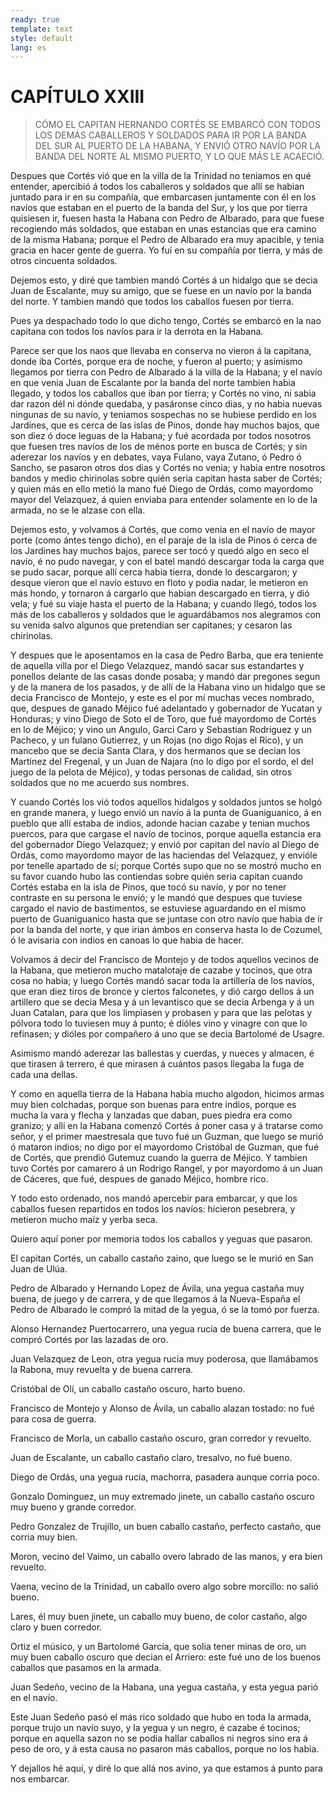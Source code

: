 ```yaml
---
ready: true
template: text
style: default
lang: es
---
```


# CAPÍTULO XXIII

> CÓMO EL CAPITAN HERNANDO CORTÉS SE EMBARCÓ CON TODOS LOS DEMÁS
> CABALLEROS Y SOLDADOS PARA IR POR LA BANDA DEL SUR AL PUERTO DE LA
> HABANA, Y ENVIÓ OTRO NAVÍO POR LA BANDA DEL NORTE AL MISMO PUERTO, Y LO
> QUE MÁS LE ACAECIÓ.

Despues que Cortés vió que en la villa de la Trinidad no teniamos en
qué entender, apercibió á todos los caballeros y soldados que allí se
habian juntado para ir en su compañía, que embarcasen juntamente con él
en los navíos que estaban en el puerto de la banda del Sur, y los que
por tierra quisiesen ir, fuesen hasta la Habana con Pedro de Albarado,
para que fuese recogiendo más soldados, que estaban en unas estancias
que era camino de la misma Habana; porque el Pedro de Albarado era
muy apacible, y tenia gracia en hacer gente de guerra. Yo fuí en su
compañía por tierra, y más de otros cincuenta soldados.

Dejemos esto, y diré que tambien mandó Cortés á un hidalgo que se decia
Juan de Escalante, muy su amigo, que se fuese en un navío por la banda
del norte. Y tambien mandó que todos los caballos fuesen por tierra.

Pues ya despachado todo lo que dicho tengo, Cortés se embarcó en la nao
capitana con todos los navíos para ir la derrota en la Habana.

Parece ser que los naos que llevaba en conserva no vieron á la
capitana, donde iba Cortés, porque era de noche, y fueron al puerto;
y asimismo llegamos por tierra con Pedro de Albarado á la villa de la
Habana; y el navío en que venia Juan de Escalante por la banda del
norte tambien habia llegado, y todos los caballos que iban por tierra;
y Cortés no vino, ni sabia dar razon dél ni dónde quedaba, y pasáronse
cinco dias, y no habia nuevas ningunas de su navío, y teniamos
sospechas no se hubiese perdido en los Jardines, que es cerca de las
islas de Pinos, donde hay muchos bajos, que son diez ó doce leguas de
la Habana; y fué acordada por todos nosotros que fuesen tres navíos
de los de ménos porte en busca de Cortés; y sin aderezar los navíos
y en debates, vaya Fulano, vaya Zutano, ó Pedro ó Sancho, se pasaron
otros dos dias y Cortés no venia; y habia entre nosotros bandos y medio
chirinolas sobre quién seria capitan hasta saber de Cortés; y quien
más en ello metió la mano fué Diego de Ordás, como mayordomo mayor del
Velazquez, á quien enviaba para entender solamente en lo de la armada,
no se le alzase con ella.

Dejemos esto, y volvamos á Cortés, que como venia en el navío de mayor
porte (como ántes tengo dicho), en el paraje de la isla de Pinos ó
cerca de los Jardines hay muchos bajos, parece ser tocó y quedó algo
en seco el navío, é no pudo navegar, y con el batel mandó descargar
toda la carga que se pudo sacar, porque allí cerca habia tierra, donde
lo descargaron; y desque vieron que el navío estuvo en floto y podia
nadar, le metieron en más hondo, y tornaron á cargarlo que habian
descargado en tierra, y dió vela; y fué su viaje hasta el puerto de
la Habana; y cuando llegó, todos los más de los caballeros y soldados
que le aguardábamos nos alegramos con su venida salvo algunos que
pretendian ser capitanes; y cesaron las chirinolas.

Y despues que le aposentamos en la casa de Pedro Barba, que era
teniente de aquella villa por el Diego Velazquez, mandó sacar sus
estandartes y ponellos delante de las casas donde posaba; y mandó dar
pregones segun y de la manera de los pasados, y de allí de la Habana
vino un hidalgo que se decia Francisco de Montejo, y este es el por mí
muchas veces nombrado, que, despues de ganado Méjico fué adelantado y
gobernador de Yucatan y Honduras; y vino Diego de Soto el de Toro, que
fué mayordomo de Cortés en lo de Méjico; y vino un Angulo, Garci Caro
y Sebastian Rodriguez y un Pacheco, y un fulano Gutierrez, y un Rojas
(no digo Rojas el Rico), y un mancebo que se decia Santa Clara, y dos
hermanos que se decian los Martinez del Fregenal, y un Juan de Najara
(no lo digo por el sordo, el del juego de la pelota de Méjico), y todas
personas de calidad, sin otros soldados que no me acuerdo sus nombres.

Y cuando Cortés los vió todos aquellos hidalgos y soldados juntos
se holgó en grande manera, y luego envió un navío á la punta de
Guaniguanico, á en pueblo que allí estaba de indios, adonde hacian
cazabe y tenian muchos puercos, para que cargase el navío de tocinos,
porque aquella estancia era del gobernador Diego Velazquez; y envió
por capitan del navío al Diego de Ordás, como mayordomo mayor de
las haciendas del Velazquez, y envióle por tenelle apartado de sí;
porque Cortés supo que no se mostró mucho en su favor cuando hubo las
contiendas sobre quién seria capitan cuando Cortés estaba en la isla
de Pinos, que tocó su navío, y por no tener contraste en su persona
le envió; y le mandó que despues que tuviese cargado el navío de
bastimentos, se estuviese aguardando en el mismo puerto de Guaniguanico
hasta que se juntase con otro navío que habia de ir por la banda del
norte, y que irian ámbos en conserva hasta lo de Cozumel, ó le avisaria
con indios en canoas lo que habia de hacer.

Volvamos á decir del Francisco de Montejo y de todos aquellos vecinos
de la Habana, que metieron mucho matalotaje de cazabe y tocinos, que
otra cosa no habia; y luego Cortés mandó sacar toda la artillería de
los navíos, que eran diez tiros de bronce y ciertos falconetes, y dió
cargo dellos á un artillero que se decia Mesa y á un levantisco que se
decia Arbenga y á un Juan Catalan, para que los limpiasen y probasen y
para que las pelotas y pólvora todo lo tuviesen muy á punto; é dióles
vino y vinagre con que lo refinasen; y dióles por compañero á uno que
se decia Bartolomé de Usagre.

Asimismo mandó aderezar las ballestas y cuerdas, y nueces y almacen, é
que tirasen á terrero, é que mirasen á cuántos pasos llegaba la fuga de
cada una dellas.

Y como en aquella tierra de la Habana habia mucho algodon, hicimos
armas muy bien colchadas, porque son buenas para entre indios, porque
es mucha la vara y flecha y lanzadas que daban, pues piedra era como
granizo; y allí en la Habana comenzó Cortés á poner casa y á tratarse
como señor, y el primer maestresala que tuvo fué un Guzman, que
luego se murió ó mataron indios; no digo por el mayordomo Cristóbal
de Guzman, que fué de Cortés, que prendió Gutemuz cuando la guerra de
Méjico. Y tambien tuvo Cortés por camarero á un Rodrigo Rangel, y por
mayordomo á un Juan de Cáceres, que fué, despues de ganado Méjico,
hombre rico.

Y todo esto ordenado, nos mandó apercebir para embarcar, y que los
caballos fuesen repartidos en todos los navíos: hicieron pesebrera, y
metieron mucho maíz y yerba seca.

Quiero aquí poner por memoria todos los caballos y yeguas que pasaron.

El capitan Cortés, un caballo castaño zaino, que luego se le murió en
San Juan de Ulúa.

Pedro de Albarado y Hernando Lopez de Ávila, una yegua castaña muy
buena, de juego y de carrera, y de que llegamos á la Nueva-España el
Pedro de Albarado le compró la mitad de la yegua, ó se la tomó por
fuerza.

Alonso Hernandez Puertocarrero, una yegua rucia de buena carrera, que
le compró Cortés por las lazadas de oro.

Juan Velazquez de Leon, otra yegua rucia muy poderosa, que llamábamos
la Rabona, muy revuelta y de buena carrera.

Cristóbal de Olí, un caballo castaño oscuro, harto bueno.

Francisco de Montejo y Alonso de Ávila, un caballo alazan tostado: no
fué para cosa de guerra.

Francisco de Morla, un caballo castaño oscuro, gran corredor y revuelto.

Juan de Escalante, un caballo castaño claro, tresalvo, no fué bueno.

Diego de Ordás, una yegua rucia, machorra, pasadera aunque corria poco.

Gonzalo Dominguez, un muy extremado jinete, un caballo castaño oscuro
muy bueno y grande corredor.

Pedro Gonzalez de Trujillo, un buen caballo castaño, perfecto castaño,
que corria muy bien.

Moron, vecino del Vaimo, un caballo overo labrado de las manos, y era
bien revuelto.

Vaena, vecino de la Trinidad, un caballo overo algo sobre morcillo: no
salió bueno.

Lares, él muy buen jinete, un caballo muy bueno, de color castaño, algo
claro y buen corredor.

Ortiz el músico, y un Bartolomé García, que solia tener minas de oro,
un muy buen caballo oscuro que decian el Arriero: este fué uno de los
buenos caballos que pasamos en la armada.

Juan Sedeño, vecino de la Habana, una yegua castaña, y esta yegua parió
en el navío.

Este Juan Sedeño pasó el más rico soldado que hubo en toda la armada,
porque trujo un navío suyo, y la yegua y un negro, é cazabe é tocinos;
porque en aquella sazon no se podia hallar caballos ni negros sino era
á peso de oro, y á esta causa no pasaron más caballos, porque no los
habia.

Y dejallos hé aquí, y diré lo que allá nos avino, ya que estamos á
punto para nos embarcar.

